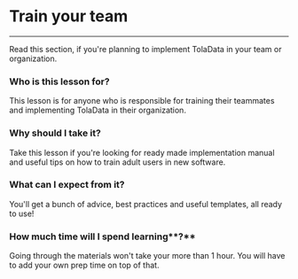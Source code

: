 # Train your team

---

Read this section, if you're planning to implement TolaData in your team or organization.

### **Who is this lesson for?**

This lesson is for anyone who is responsible for training their teammates and implementing TolaData in their organization. 

### **Why should I take it?**

Take this lesson if you're looking for ready made implementation manual and useful tips on how to train adult users in new software. 

### **What can I expect from it?**

You'll get a bunch of advice, best practices and useful templates, all ready to use!

### How much time will I spend learning**?**

Going through the materials won't take your more than 1 hour. You will have to add your own prep time on top of that.

### 



